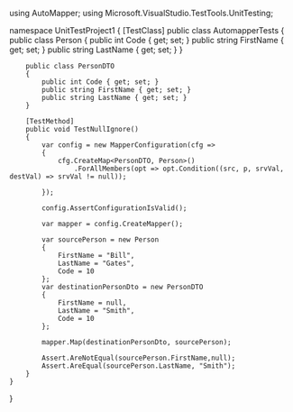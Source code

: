 using AutoMapper;
using Microsoft.VisualStudio.TestTools.UnitTesting;

namespace UnitTestProject1
{
    [TestClass]
    public class AutomapperTests
    {
        public class Person
        {
            public int Code { get; set; }
            public string FirstName { get; set; }
            public string LastName { get; set; }
        }

        public class PersonDTO
        {
            public int Code { get; set; }
            public string FirstName { get; set; }
            public string LastName { get; set; }
        }

        [TestMethod]
        public void TestNullIgnore()
        {
            var config = new MapperConfiguration(cfg =>
            {
                cfg.CreateMap<PersonDTO, Person>()
                    .ForAllMembers(opt => opt.Condition((src, p, srvVal, destVal) => srvVal != null));

            });

            config.AssertConfigurationIsValid();

            var mapper = config.CreateMapper();
            
            var sourcePerson = new Person
            {
                FirstName = "Bill",
                LastName = "Gates",
                Code = 10
            };
            var destinationPersonDto = new PersonDTO
            {
                FirstName = null,
                LastName = "Smith",
                Code = 10
            };

            mapper.Map(destinationPersonDto, sourcePerson);

            Assert.AreNotEqual(sourcePerson.FirstName,null);
            Assert.AreEqual(sourcePerson.LastName, "Smith");
        }
    }
}
